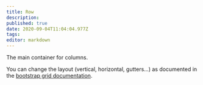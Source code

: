 ```yaml
---
title: Row
description: 
published: true
date: 2020-09-04T11:04:04.977Z
tags: 
editor: markdown
---
```


The main container for columns.

You can change the layout (vertical, horizontal, gutters...) as documented in the [bootstrap grid documentation](https://getbootstrap.com/docs/4.4/layout/grid/).